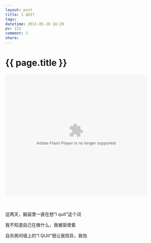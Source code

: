 ```yaml
---
layout: post
title: I QUIT
tags: 
datetime: 2011-05-20 18:29
pv: 122
comment: 2
share: 
---
```


{{ page.title }}
================

 <p><embed allowscriptaccess="never" height="390" loop="false" menu="false" play="true" pluginspage="http://www.macromedia.com/go/getflashplayer" src="http://player.youku.com/player.php/sid/XMjAyMzEwNzMy/v.swf" style="width: 450px; height: 390px;" type="application/x-shockwave-flash" width="450" wmode="transparent" /></p><p>&nbsp;</p><p>这两天，脑袋里一直在想“I quit”这个词</p><p>我不知道自己在做什么，我被驱使着</p><p>自杀房间墙上的“I QUIt”很让我惊异，我怕</p><p></p> 

